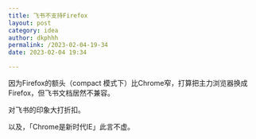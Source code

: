 ```yaml
---
title: 飞书不支持Firefox
layout: post
category: idea
author: dkphhh
permalink: /2023-02-04-19-34
date: 2023-02-04 19:34

---
```


因为Firefox的额头（compact 模式下）比Chrome窄，打算把主力浏览器换成Firefox，但飞书文档居然不兼容。

对飞书的印象大打折扣。

以及，「Chrome是新时代IE」此言不虚。